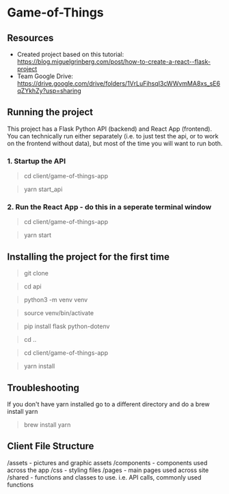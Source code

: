 # Game-of-Things

## Resources 
- Created project based on this tutorial: https://blog.miguelgrinberg.com/post/how-to-create-a-react--flask-project 
- Team Google Drive: https://drive.google.com/drive/folders/1VrLuFihsqI3cWWvmMA8xs_sE6qZYkhZy?usp=sharing 

## Running the project 
This project has a Flask Python API (backend) and React App (frontend). 
You can technically run either separately (i.e. to just test the api, or to work on the frontend without data), but most of the time you will want to run both. 

### 1. Startup the API 
> cd client/game-of-things-app 

> yarn start_api 

### 2. Run the React App - do this in a seperate terminal window 
> cd client/game-of-things-app

> yarn start 


## Installing the project for the first time 
> git clone <repo>

> cd api 

> python3 -m venv venv

> source venv/bin/activate

> pip install flask python-dotenv

> cd .. 

> cd client/game-of-things-app 

> yarn install 


## Troubleshooting 
If you don't have yarn installed go to a different directory and do a brew install yarn 
> brew install yarn 


## Client File Structure
/assets - pictures and graphic assets
/components - components used across the app 
/css - styling files
/pages - main pages used across site
/shared - functions and classes to use. i.e. API calls, commonly used functions